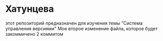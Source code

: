 # Хатунцева
этот репозиторий предназначен для изучения темы "Система управления версиями"
Мое второе изменение файла, которое будет закоммичено 2 коммитом
